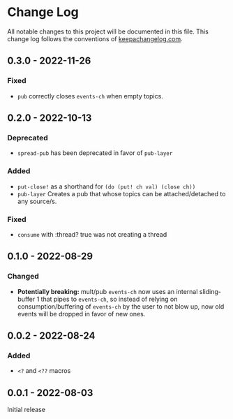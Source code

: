 # Change Log
All notable changes to this project will be documented in this file. This change log follows the conventions of [keepachangelog.com](http://keepachangelog.com/).

## 0.3.0 - 2022-11-26
### Fixed
- `pub` correctly closes `events-ch` when empty topics.

## 0.2.0 - 2022-10-13

### Deprecated
- `spread-pub` has been deprecated in favor of `pub-layer`
### Added
- `put-close!` as a shorthand for `(do (put! ch val) (close ch))`
- `pub-layer` Creates a pub that whose topics can be attached/detached to any source/s.
### Fixed
- `consume` with :thread? true was not creating a thread

## 0.1.0 - 2022-08-29
### Changed
- **Potentially breaking:** mult/pub `events-ch` now uses an internal sliding-buffer 1 that pipes to `events-ch`, so instead of relying on consumption/buffering of `events-ch` by the user to not blow up, now old events will be dropped in favor of new ones.

## 0.0.2 - 2022-08-24
### Added
- `<?` and `<??` macros

## 0.0.1 - 2022-08-03

Initial release